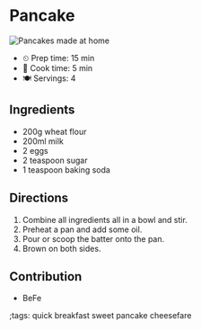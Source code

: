 # Pancake

![Pancakes made at home](pix/pancake.webp)

- ⏲ Prep time: 15 min
- 🍳 Cook time: 5 min
- 🍽 Servings: 4

## Ingredients

- 200g wheat flour
- 200ml milk
- 2 eggs
- 2 teaspoon sugar
- 1 teaspoon baking soda

## Directions

1. Combine all ingredients all in a bowl and stir.
2. Preheat a pan and add some oil.
3. Pour or scoop the batter onto the pan.
4. Brown on both sides.

## Contribution

- BeFe

;tags: quick breakfast sweet pancake cheesefare
